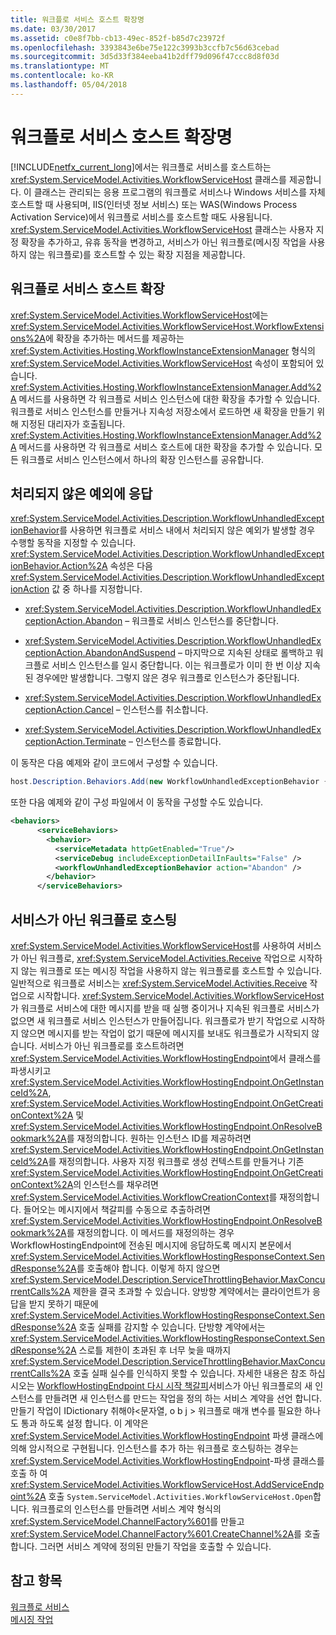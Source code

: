 ```yaml
---
title: 워크플로 서비스 호스트 확장명
ms.date: 03/30/2017
ms.assetid: c0e8f7bb-cb13-49ec-852f-b85d7c23972f
ms.openlocfilehash: 3393843e6be75e122c3993b3ccfb7c56d63cebad
ms.sourcegitcommit: 3d5d33f384eeba41b2dff79d096f47ccc8d8f03d
ms.translationtype: MT
ms.contentlocale: ko-KR
ms.lasthandoff: 05/04/2018
---
```

# <a name="workflow-service-host-extensibility"></a>워크플로 서비스 호스트 확장명
[!INCLUDE[netfx_current_long](../../../../includes/netfx-current-long-md.md)]에서는 워크플로 서비스를 호스트하는 <xref:System.ServiceModel.Activities.WorkflowServiceHost> 클래스를 제공합니다. 이 클래스는 관리되는 응용 프로그램의 워크플로 서비스나 Windows 서비스를 자체 호스트할 때 사용되며, IIS(인터넷 정보 서비스) 또는 WAS(Windows Process Activation Service)에서 워크플로 서비스를 호스트할 때도 사용됩니다. <xref:System.ServiceModel.Activities.WorkflowServiceHost> 클래스는 사용자 지정 확장을 추가하고, 유휴 동작을 변경하고, 서비스가 아닌 워크플로(메시징 작업을 사용하지 않는 워크플로)를 호스트할 수 있는 확장 지점을 제공합니다.  
  
## <a name="workflow-service-host-extensions"></a>워크플로 서비스 호스트 확장  
 <xref:System.ServiceModel.Activities.WorkflowServiceHost>에는 <xref:System.ServiceModel.Activities.WorkflowServiceHost.WorkflowExtensions%2A>에 확장을 추가하는 메서드를 제공하는 <xref:System.Activities.Hosting.WorkflowInstanceExtensionManager> 형식의 <xref:System.ServiceModel.Activities.WorkflowServiceHost> 속성이 포함되어 있습니다. <xref:System.Activities.Hosting.WorkflowInstanceExtensionManager.Add%2A> 메서드를 사용하면 각 워크플로 서비스 인스턴스에 대한 확장을 추가할 수 있습니다. 워크플로 서비스 인스턴스를 만들거나 지속성 저장소에서 로드하면 새 확장을 만들기 위해 지정된 대리자가 호출됩니다. <xref:System.Activities.Hosting.WorkflowInstanceExtensionManager.Add%2A> 메서드를 사용하면 각 워크플로 서비스 호스트에 대한 확장을 추가할 수 있습니다. 모든 워크플로 서비스 인스턴스에서 하나의 확장 인스턴스를 공유합니다.  
  
## <a name="react-to-unhandled-exceptions"></a>처리되지 않은 예외에 응답  
 <xref:System.ServiceModel.Activities.Description.WorkflowUnhandledExceptionBehavior>를 사용하면 워크플로 서비스 내에서 처리되지 않은 예외가 발생할 경우 수행할 동작을 지정할 수 있습니다. <xref:System.ServiceModel.Activities.Description.WorkflowUnhandledExceptionBehavior.Action%2A> 속성은 다음 <xref:System.ServiceModel.Activities.Description.WorkflowUnhandledExceptionAction> 값 중 하나를 지정합니다.  
  
-   <xref:System.ServiceModel.Activities.Description.WorkflowUnhandledExceptionAction.Abandon> – 워크플로 서비스 인스턴스를 중단합니다.  
  
-   <xref:System.ServiceModel.Activities.Description.WorkflowUnhandledExceptionAction.AbandonAndSuspend> – 마지막으로 지속된 상태로 롤백하고 워크플로 서비스 인스턴스를 일시 중단합니다. 이는 워크플로가 이미 한 번 이상 지속된 경우에만 발생합니다. 그렇지 않은 경우 워크플로 인스턴스가 중단됩니다.  
  
-   <xref:System.ServiceModel.Activities.Description.WorkflowUnhandledExceptionAction.Cancel> – 인스턴스를 취소합니다.  
  
-   <xref:System.ServiceModel.Activities.Description.WorkflowUnhandledExceptionAction.Terminate> – 인스턴스를 종료합니다.  
  
 이 동작은 다음 예제와 같이 코드에서 구성할 수 있습니다.  
  
```csharp  
host.Description.Behaviors.Add(new WorkflowUnhandledExceptionBehavior { Action = WorkflowUnhandledExceptionAction.Abandon });  
```  
  
 또한 다음 예제와 같이 구성 파일에서 이 동작을 구성할 수도 있습니다.  
  
```xml
<behaviors>  
      <serviceBehaviors>  
        <behavior>  
          <serviceMetadata httpGetEnabled="True"/>  
          <serviceDebug includeExceptionDetailInFaults="False" />  
          <workflowUnhandledExceptionBehavior action="Abandon" />        
        </behavior>  
      </serviceBehaviors>  
```  
  
## <a name="hosting-non-service-workflows"></a>서비스가 아닌 워크플로 호스팅  
 <xref:System.ServiceModel.Activities.WorkflowServiceHost>를 사용하여 서비스가 아닌 워크플로, <xref:System.ServiceModel.Activities.Receive> 작업으로 시작하지 않는 워크플로 또는 메시징 작업을 사용하지 않는 워크플로를 호스트할 수 있습니다. 일반적으로 워크플로 서비스는 <xref:System.ServiceModel.Activities.Receive> 작업으로 시작합니다. <xref:System.ServiceModel.Activities.WorkflowServiceHost>가 워크플로 서비스에 대한 메시지를 받을 때 실행 중이거나 지속된 워크플로 서비스가 없으면 새 워크플로 서비스 인스턴스가 만들어집니다. 워크플로가 받기 작업으로 시작하지 않으면 메시지를 받는 작업이 없기 때문에 메시지를 보내도 워크플로가 시작되지 않습니다. 서비스가 아닌 워크플로를 호스트하려면 <xref:System.ServiceModel.Activities.WorkflowHostingEndpoint>에서 클래스를 파생시키고 <xref:System.ServiceModel.Activities.WorkflowHostingEndpoint.OnGetInstanceId%2A>, <xref:System.ServiceModel.Activities.WorkflowHostingEndpoint.OnGetCreationContext%2A> 및 <xref:System.ServiceModel.Activities.WorkflowHostingEndpoint.OnResolveBookmark%2A>를 재정의합니다. 원하는 인스턴스 ID를 제공하려면 <xref:System.ServiceModel.Activities.WorkflowHostingEndpoint.OnGetInstanceId%2A>를 재정의합니다. 사용자 지정 워크플로 생성 컨텍스트를 만들거나 기존 <xref:System.ServiceModel.Activities.WorkflowHostingEndpoint.OnGetCreationContext%2A>의 인스턴스를 채우려면 <xref:System.ServiceModel.Activities.WorkflowCreationContext>를 재정의합니다. 들어오는 메시지에서 책갈피를 수동으로 추출하려면 <xref:System.ServiceModel.Activities.WorkflowHostingEndpoint.OnResolveBookmark%2A>를 재정의합니다. 이 메서드를 재정의하는 경우 WorkflowHostingEndpoint에 전송된 메시지에 응답하도록 메시지 본문에서 <xref:System.ServiceModel.Activities.WorkflowHostingResponseContext.SendResponse%2A>를 호출해야 합니다. 이렇게 하지 않으면 <xref:System.ServiceModel.Description.ServiceThrottlingBehavior.MaxConcurrentCalls%2A> 제한을 결국 초과할 수 있습니다. 양방향 계약에서는 클라이언트가 응답을 받지 못하기 때문에 <xref:System.ServiceModel.Activities.WorkflowHostingResponseContext.SendResponse%2A> 호출 실패를 감지할 수 있습니다. 단방향 계약에서는 <xref:System.ServiceModel.Activities.WorkflowHostingResponseContext.SendResponse%2A> 스로틀 제한이 초과된 후 너무 늦을 때까지 <xref:System.ServiceModel.Description.ServiceThrottlingBehavior.MaxConcurrentCalls%2A> 호출 실패 실수를 인식하지 못할 수 있습니다. 자세한 내용은 참조 하십시오는 [WorkflowHostingEndpoint 다시 시작 책갈피](../../../../docs/framework/windows-workflow-foundation/samples/workflowhostingendpoint-resume-bookmark.md)서비스가 아닌 워크플로의 새 인스턴스를 만들려면 새 인스턴스를 만드는 작업을 정의 하는 서비스 계약을 선언 합니다. 만들기 작업이 IDictionary 취해야\<문자열, o b j > 워크플로 매개 변수를 필요한 하나도 통과 하도록 설정 합니다. 이 계약은 <xref:System.ServiceModel.Activities.WorkflowHostingEndpoint> 파생 클래스에 의해 암시적으로 구현됩니다. 인스턴스를 추가 하는 워크플로 호스팅하는 경우는 <xref:System.ServiceModel.Activities.WorkflowHostingEndpoint>-파생 클래스를 호출 하 여 <xref:System.ServiceModel.Activities.WorkflowServiceHost.AddServiceEndpoint%2A> 호출 <!--zz xref:System.ServiceModel.Activities.WorkflowServiceHost.Open%2A--> `System.ServiceModel.Activities.WorkflowServiceHost.Open`합니다. 워크플로의 인스턴스를 만들려면 서비스 계약 형식의 <xref:System.ServiceModel.ChannelFactory%601>를 만들고 <xref:System.ServiceModel.ChannelFactory%601.CreateChannel%2A>를 호출합니다. 그러면 서비스 계약에 정의된 만들기 작업을 호출할 수 있습니다.  
  
## <a name="see-also"></a>참고 항목  
 [워크플로 서비스](../../../../docs/framework/wcf/feature-details/workflow-services.md)  
 [메시징 작업](../../../../docs/framework/wcf/feature-details/messaging-activities.md)
